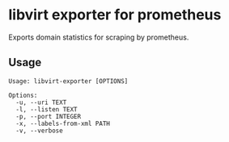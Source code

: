 # libvirt exporter for prometheus

Exports domain statistics for scraping by prometheus.

## Usage

```
Usage: libvirt-exporter [OPTIONS]

Options:
  -u, --uri TEXT
  -l, --listen TEXT
  -p, --port INTEGER
  -x, --labels-from-xml PATH
  -v, --verbose
```
